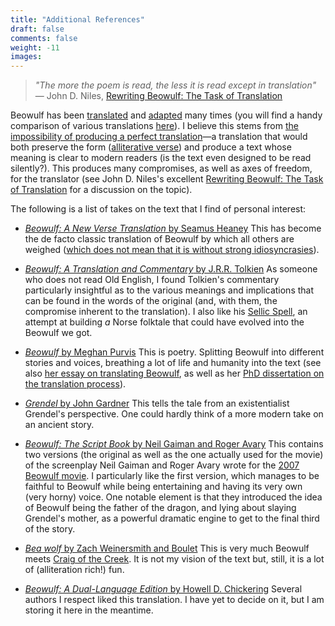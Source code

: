```yaml
---
title: "Additional References"
draft: false
comments: false
weight: -11
images:
---
```


> *"The more the poem is read, the less it is read except in translation"*
— John D. Niles, [Rewriting Beowulf: The Task of Translation](https://www.jstor.org/stable/378784)

Beowulf has been [translated](https://en.wikipedia.org/wiki/List_of_translations_of_Beowulf) and [adapted](https://en.wikipedia.org/wiki/List_of_adaptations_of_Beowulf) many times (you will find a handy comparison of various translations [here](https://www.paddletrips.net/beowulf/html/grendel.html)).
I believe this stems from [the impossibility of producing a perfect translation](https://en.wikipedia.org/wiki/Translating_Beowulf)—a translation that would both preserve the form ([alliterative verse](https://en.wikipedia.org/wiki/Alliterative_verse)) and produce a text whose meaning is clear to modern readers (is the text even designed to be read silently?). This produces many compromises, as well as axes of freedom, for the translator (see John D. Niles's excellent [Rewriting Beowulf: The Task of Translation](https://www.jstor.org/stable/378784) for a discussion on the topic).

The following is a list of takes on the text that I find of personal interest:

* [*Beowulf: A New Verse Translation* by Seamus Heaney](https://www.goodreads.com/book/show/147453272-beowulf)
This has become the de facto classic translation of Beowulf by which all others are weighed ([which does not mean that it is without strong idiosyncrasies](https://people.umass.edu/sharris/in/e505s/ChickeringHeaneywulf.pdf)).

* [*Beowulf: A Translation and Commentary* by J.R.R. Tolkien](https://www.goodreads.com/book/show/23198296-beowulf)
As someone who does not read Old English, I found Tolkien's commentary particularly insightful as to the various meanings and implications that can be found in the words of the original (and, with them, the compromise inherent to the translation).
I also like his [Sellic Spell](https://en.wikipedia.org/wiki/Sellic_Spell), an attempt at building *a* Norse folktale that could have evolved into the Beowulf we got.

* [*Beowulf* by Meghan Purvis](https://www.goodreads.com/book/show/57429810-beowulf)
This is poetry. Splitting Beowulf into different stories and voices, breathing a lot of life and humanity into the text (see also [her essay on translating Beowulf](https://www.pennedinthemargins.co.uk/index.php/2013/06/meghan-purvis-on-translating-beowulf/), as well as her [PhD dissertation on the translation process](https://ueaeprints.uea.ac.uk/id/eprint/43019/1/2012PurvisMPhD.pdf)).

* [*Grendel* by John Gardner](https://www.goodreads.com/book/show/676737.Grendel)
This tells the tale from an existentialist Grendel's perspective. One could hardly think of a more modern take on an ancient story.

* [*Beowulf: The Script Book* by Neil Gaiman and Roger Avary](https://www.goodreads.com/en/book/show/291858)
This contains two versions (the original as well as the one actually used for the movie) of the screenplay Neil Gaiman and Roger Avary wrote for the [2007 Beowulf movie](https://www.imdb.com/title/tt0442933/).
I particularly like the first version, which manages to be faithful to Beowulf while being entertaining and having its very own (very horny) voice.
One notable element is that they introduced the idea of Beowulf being the father of the dragon, and lying about slaying Grendel's mother, as a powerful dramatic engine to get to the final third of the story.

* [*Bea wolf* by Zach Weinersmith and Boulet](https://www.smbc-comics.com/bea/)
This is very much Beowulf meets [Craig of the Creek](/likes/cartoons/craig%20of%20the%20creek.md). It is not my vision of the text but, still, it is a lot of (alliteration rich!) fun.

* [*Beowulf: A Dual-Language Edition* by Howell D. Chickering](https://eclass.uoa.gr/modules/document/file.php/ENL599/Chickering--Beowulf.pdf)
Several authors I respect liked this translation. I have yet to decide on it, but I am storing it here in the meantime.
